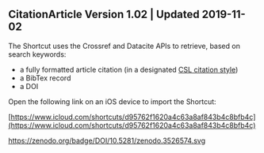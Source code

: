 ## CitationArticle Version 1.02 | Updated 2019-11-02

The Shortcut uses the Crossref and Datacite APIs to retrieve, based on search keywords:

* a fully formatted article citation (in a designated [CSL citation style](https://github.com/citation-style-language/styles))
* a BibTex record 
* a DOI

Open the following link on an iOS device to import the Shortcut:

[https://www.icloud.com/shortcuts/d95762f1620a4c63a8af843b4c8bfb4c](https://www.icloud.com/shortcuts/d95762f1620a4c63a8af843b4c8bfb4c)


https://zenodo.org/badge/DOI/10.5281/zenodo.3526574.svg